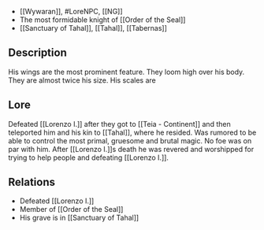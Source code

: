 - [[Wywaran]], #LoreNPC, [[NG]]
- The most formidable knight of [[Order of the Seal]]
- [[Sanctuary of Tahal]], [[Tahal]], [[Tabernas]]
## Description
His wings are the most prominent feature. They loom high over his body. They are almost twice his size. His scales are 
## Lore
Defeated [[Lorenzo I.]] after they got to [[Teia - Continent]] and then teleported him and his kin to [[Tahal]], where he resided.
Was rumored to be able to control the most primal, gruesome and brutal magic. No foe was on par with him.
After [[Lorenzo I.]]s death he was revered and worshipped for trying to help people and defeating [[Lorenzo I.]].
## Relations
- Defeated [[Lorenzo I.]]
- Member of [[Order of the Seal]]
- His grave is in [[Sanctuary of Tahal]]